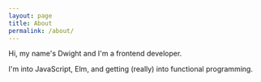 ```yaml
---
layout: page
title: About
permalink: /about/
---
```


Hi, my name's Dwight and I'm a frontend developer.

I'm into JavaScript, Elm, and getting (really) into functional programming.

